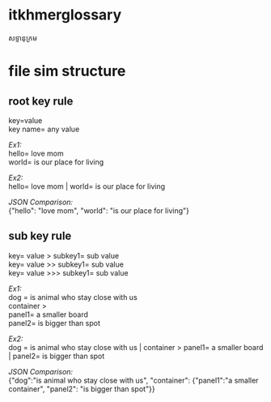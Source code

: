 # itkhmerglossary
សទ្ទានុក្រម



# file sim structure
## root key rule
key=value \
key name= any value 

*Ex1:* \
hello= love mom \
world= is our place for living 

*Ex2:* \
hello= love mom | world= is our place for living 

*JSON Comparison:* \
{"hello": "love mom", "world": "is our place for living"}

## sub key rule
key= value > subkey1= sub value \
key= value >> subkey1= sub value \
key= value >>> subkey1= sub value 

*Ex1:* \
dog = is animal who stay close with us \
container > \
panel1= a smaller board \
panel2= is bigger than spot 

*Ex2:* \
dog = is animal who stay close with us | container > panel1= a smaller board | panel2= is bigger than spot 

*JSON Comparison:* \
{"dog":"is animal who stay close with us", "container": {"panel1":"a smaller container", "panel2": "is bigger than spot"}}

